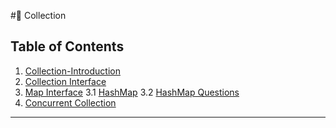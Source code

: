 #📘 Collection

## Table of Contents

1. [Collection-Introduction](https://github.com/Rajeev-singh-git/Java_Interview_Question/blob/main/Collections/Collections_Framework_README.md)
2. [Collection Interface](https://github.com/Rajeev-singh-git/Java_Interview_Question/blob/main/Collections/src/Collection_Interface/Collection-Interface-README.md)
3. [Map Interface](https://github.com/Rajeev-singh-git/Java_Interview_Question/blob/main/Collections/src/Map/Map_README.md)
    3.1 [HashMap](https://github.com/Rajeev-singh-git/Java_Interview_Question/blob/main/Collections/src/Map/HashMap_README.md)
    3.2 [HashMap Questions](https://github.com/Rajeev-singh-git/Java_Interview_Question/blob/main/Collections/src/Map/HashMap_Interview_Question.md)
4. [Concurrent Collection](https://github.com/Rajeev-singh-git/Java_Interview_Question/blob/main/ConcurrentCollections/ConCurrent-Collections-README.md)   


---


